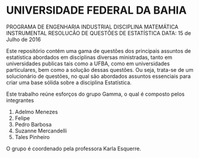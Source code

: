 # UNIVERSIDADE FEDERAL DA BAHIA
PROGRAMA DE ENGENHARIA INDUSTRIAL
DISCIPLINA MATEMÁTICA INSTRUMENTAL
RESOLUCÃO DE QUESTÕES DE ESTATÍSTICA
DATA: 15 de Julho de 2016


Este repositório contém uma gama de questões dos principais assuntos de estatística abordados em disciplinas diversas ministradas, tanto em universidades publicas tais como a UFBA, como em universidades particulares, bem como a solução dessas questões. Ou seja, trata-se de um solucionário de questões, no qual são abordados assuntos essenciais para criar uma base sólida sobre a disciplina Estatística.

Este trabalho reúne esforços do grupo Gamma, o qual é composto pelos integrantes

1. Adelmo Menezes
2. Felipe
2. Pedro Barbosa
3. Suzanne Mercandelli
4. Tales Pinheiro

O grupo é coordenado pela professora Karla Esquerre. 




